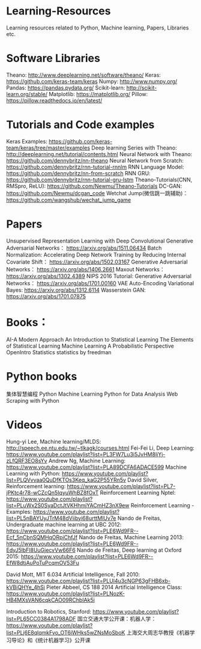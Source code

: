 # Learning-Resources
Learning resources related to Python, Machine learning, Papers, Libraries etc.

# Software Libraries
Theano: http://www.deeplearning.net/software/theano/ 
Keras: https://github.com/keras-team/keras 
Numpy: http://www.numpy.org/ 
Pandas: https://pandas.pydata.org/ 
Scikit-learn: http://scikit-learn.org/stable/ 
Matplotlib: https://matplotlib.org/ 
Pillow: https://pillow.readthedocs.io/en/latest/ 

# Tutorials and Code examples
Keras Examples: https://github.com/keras-team/keras/tree/master/examples
Deep learning Series with Theano: http://deeplearning.net/tutorial/contents.html
Neural Network with Theano: https://github.com/dennybritz/nn-theano
Neural Network from Scratch: https://github.com/dennybritz/rnn-tutorial-rnnlm
RNN Language Model: https://github.com/dennybritz/nn-from-scratch
RNN GRU: https://github.com/dennybritz/rnn-tutorial-gru-lstm
Theano-Tutorials(CNN, RMSpro, ReLU): https://github.com/Newmu/Theano-Tutorials
DC-GAN: https://github.com/Newmu/dcgan_code
Wetchat Jump(微信跳一跳辅助)： https://github.com/wangshub/wechat_jump_game

# Papers
Unsupervised Representation Learning with Deep Convolutional Generative Adversarial Networks： https://arxiv.org/abs/1511.06434
Batch Normalization: Accelerating Deep Network Training by Reducing Internal Covariate Shift： https://arxiv.org/abs/1502.03167
Generative Adversarial Networks： https://arxiv.org/abs/1406.2661
Maxout Networks： https://arxiv.org/abs/1302.4389
NIPS 2016 Tutorial: Generative Adversarial Networks： https://arxiv.org/abs/1701.00160
VAE Auto-Encoding Variational Bayes: https://arxiv.org/abs/1312.6114
Wasserstein GAN: https://arxiv.org/abs/1701.07875

# Books：
AI-A Modern Approach
An Introduction to Statistical Learning
The Elements of Statistical Learning 
Machine Learning A Probabilistic Perspective
OpenIntro Statistics
statistics by freedman 

# Python books
集体智慧编程
Python Machine Learning
Python for Data Analysis
Web Scraping with Python

# Videos
Hung-yi Lee, Machine learning/MLDS: http://speech.ee.ntu.edu.tw/~tlkagk/courses.html
Fei-Fei Li, Deep Learning: https://www.youtube.com/playlist?list=PL3FW7Lu3i5JvHM8ljYj-zLfQRF3EO8sYv
Andrew Ng, Machine Learning: https://www.youtube.com/playlist?list=PLA89DCFA6ADACE599
Machine Learning with Python: https://www.youtube.com/playlist?list=PLQVvvaa0QuDfKTOs3Keq_kaG2P55YRn5v
David Silver, Reinforcement learning: https://www.youtube.com/playlist?list=PL7-jPKtc4r78-wCZcQn5IqyuWhBZ8fOxT
Reinforcement Learning Nptel: https://www.youtube.com/playlist?list=PLuWx2S0SyaDctJtVKHhmjYACmHZ3nX9ew
Reinforcement Learning - Examples: https://www.youtube.com/playlist?list=PL5nBAYUyJTrM48dViibyi68urttMlUv7e
Nando de Freitas, Undergraduate machine learning at UBC 2012: https://www.youtube.com/playlist?list=PLE6Wd9FR--Ecf_5nCbnSQMHqORpiChfJf
Nando de Freitas, Machine Learning 2013: https://www.youtube.com/playlist?list=PLE6Wd9FR--EdyJ5lbFl8UuGjecvVw66F6
Nando de Freitas, Deep learning at Oxford 2015: https://www.youtube.com/playlist?list=PLE6Wd9FR--EfW8dtjAuPoTuPcqmOV53Fu

David Mott, MIT 6.034 Artificial Intelligence, Fall 2010: https://www.youtube.com/playlist?list=PLUl4u3cNGP63gFHB6xb-kVBiQHYe_4hSi
Pieter Abbeel, CS 188 2014 Artificial Intelligence Class: https://www.youtube.com/playlist?list=PLNozK-HB4MXsVAN6cqkCAO09RChbIAk5i

Introduction to Robotics, Stanford: https://www.youtube.com/playlist?list=PL65CC0384A1798ADF
国立交通大学公开课：机器人学： https://www.youtube.com/playlist?list=PLj6E8qlqmkFvo_OT6iWHks5wZNsMoSboK
上海交大周志华教授《机器学习导论》和《统计机器学习》公开课




